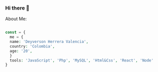 ### Hi there 👋

About Me:
```php

const = {
  me = {
  name: 'Deyverson Herrera Valencia',
  country: 'Colombia',
  age: '20',
  }
  tools: 'JavaScript', 'Php', 'MySQL', 'Html&Css', 'React', 'Node'  
}

```
